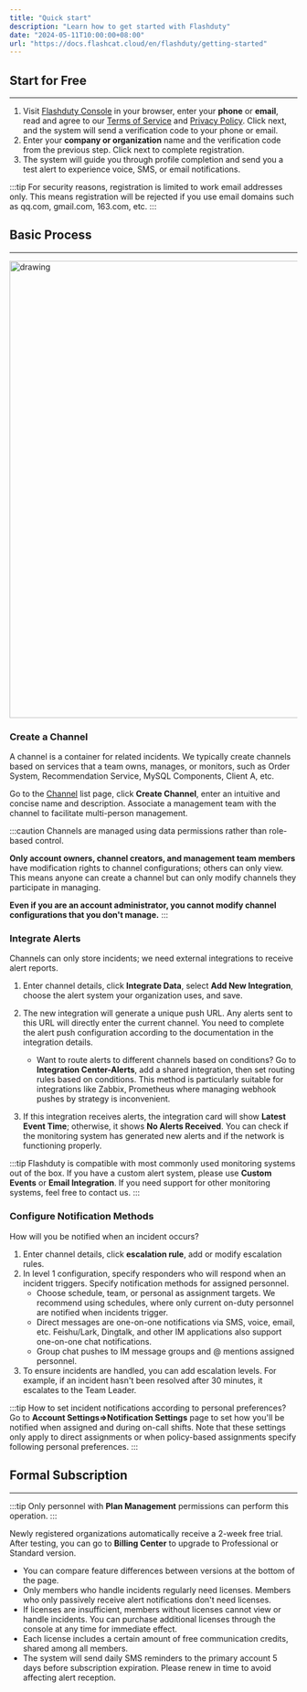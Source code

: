 ```yaml
---
title: "Quick start"
description: "Learn how to get started with Flashduty"
date: "2024-05-11T10:00:00+08:00"
url: "https://docs.flashcat.cloud/en/flashduty/getting-started"
---
```

<!--
## Demo Video
---

<Video src="https://download.flashcat.cloud/%e6%95%b4%e4%bd%93%e6%bc%94%e7%a4%ba.mp4"></Video>

-->

## Start for Free
---

1. Visit [Flashduty Console](https://console.flashcat.cloud/) in your browser, enter your **phone** or **email**, read and agree to our [Terms of Service](https://docs.flashcat.cloud/en/flashduty/user-aggrement?nav=01JCQ7A4N4WRWNXW8EWEHXCMF5) and [Privacy Policy](https://docs.flashcat.cloud/en/flashduty/privacy-policy?nav=01JCQ7A4N4WRWNXW8EWEHXCMF5). Click next, and the system will send a verification code to your phone or email.
2. Enter your **company or organization** name and the verification code from the previous step. Click next to complete registration.
3. The system will guide you through profile completion and send you a test alert to experience voice, SMS, or email notifications.

:::tip
For security reasons, registration is limited to work email addresses only. This means registration will be rejected if you use email domains such as qq.com, gmail.com, 163.com, etc.
:::


## Basic Process
---

<img src="https://download.flashcat.cloud/flashduty/doc/en/fd/getting-1.png" alt="drawing" width="800"/>

### Create a Channel

A channel is a container for related incidents. We typically create channels based on services that a team owns, manages, or monitors, such as Order System, Recommendation Service, MySQL Components, Client A, etc.

Go to the [Channel](https://console.flashcat.cloud/channel) list page, click **Create Channel**, enter an intuitive and concise name and description. Associate a management team with the channel to facilitate multi-person management.

:::caution
Channels are managed using data permissions rather than role-based control.

**Only account owners, channel creators, and management team members** have modification rights to channel configurations; others can only view. This means anyone can create a channel but can only modify channels they participate in managing.

**Even if you are an account administrator, you cannot modify channel configurations that you don't manage.**
:::


### Integrate Alerts

Channels can only store incidents; we need external integrations to receive alert reports.

1. Enter channel details, click **Integrate Data**, select **Add New Integration**, choose the alert system your organization uses, and save.
2. The new integration will generate a unique push URL. Any alerts sent to this URL will directly enter the current channel. You need to complete the alert push configuration according to the documentation in the integration details.
    
    - Want to route alerts to different channels based on conditions? Go to **Integration Center-Alerts**, add a shared integration, then set routing rules based on conditions. This method is particularly suitable for integrations like Zabbix, Prometheus where managing webhook pushes by strategy is inconvenient.
    
3. If this integration receives alerts, the integration card will show **Latest Event Time**; otherwise, it shows **No Alerts Received**. You can check if the monitoring system has generated new alerts and if the network is functioning properly.


:::tip
Flashduty is compatible with most commonly used monitoring systems out of the box. If you have a custom alert system, please use **Custom Events** or **Email Integration**. If you need support for other monitoring systems, feel free to contact us.
:::

### Configure Notification Methods

How will you be notified when an incident occurs?

1. Enter channel details, click **escalation rule**, add or modify escalation rules.
2. In level 1 configuration, specify responders who will respond when an incident triggers. Specify notification methods for assigned personnel.
    - Choose schedule, team, or personal as assignment targets. We recommend using schedules, where only current on-duty personnel are notified when incidents trigger.
    - Direct messages are one-on-one notifications via SMS, voice, email, etc. Feishu/Lark, Dingtalk, and other IM applications also support one-on-one chat notifications.
    - Group chat pushes to IM message groups and @ mentions assigned personnel.
4. To ensure incidents are handled, you can add escalation levels. For example, if an incident hasn't been resolved after 30 minutes, it escalates to the Team Leader.

:::tip
How to set incident notifications according to personal preferences?
Go to **Account Settings=>Notification Settings** page to set how you'll be notified when assigned and during on-call shifts. Note that these settings only apply to direct assignments or when policy-based assignments specify following personal preferences.
:::

## Formal Subscription
---

:::tip
Only personnel with **Plan Management** permissions can perform this operation.
:::

Newly registered organizations automatically receive a 2-week free trial. After testing, you can go to **Billing Center** to upgrade to Professional or Standard version.

- You can compare feature differences between versions at the bottom of the page.
- Only members who handle incidents regularly need licenses. Members who only passively receive alert notifications don't need licenses.
- If licenses are insufficient, members without licenses cannot view or handle incidents. You can purchase additional licenses through the console at any time for immediate effect.
- Each license includes a certain amount of free communication credits, shared among all members.
- The system will send daily SMS reminders to the primary account 5 days before subscription expiration. Please renew in time to avoid affecting alert reception.